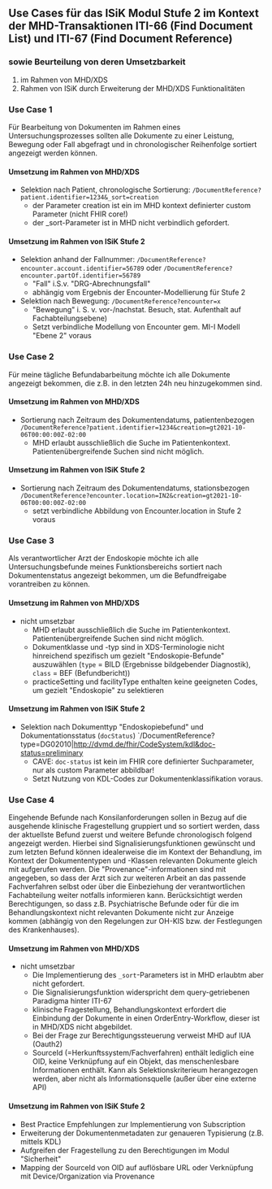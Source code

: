 ## Use Cases für das ISiK Modul Stufe 2 im Kontext der MHD-Transaktionen ITI-66 (Find Document List) und ITI-67 (Find Document Reference) 
### sowie Beurteilung von deren Umsetzbarkeit 
1. im Rahmen von MHD/XDS 
2. Rahmen von ISiK durch Erweiterung der MHD/XDS Funktionalitäten

### Use Case 1
Für Bearbeitung von Dokumenten im Rahmen eines Untersuchungsprozesses sollten alle Dokumente zu einer Leistung, 
Bewegung oder Fall abgefragt und in chronologischer Reihenfolge sortiert angezeigt werden können.
#### Umsetzung im Rahmen von MHD/XDS
* Selektion nach Patient, chronologische Sortierung: `/DocumentReference?patient.identifier=1234&_sort=creation`
  * der Parameter creation ist ein im MHD kontext definierter custom Parameter (nicht FHIR core!)
  * der \_sort-Parameter ist in MHD nicht verbindlich gefordert.
#### Umsetzung im Rahmen von ISiK Stufe 2
* Selektion anhand der Fallnummer: `/DocumentReference?encounter.account.identifier=56789`  oder `/DocumentReference?encounter.partOf.identifier=56789` 
  * "Fall" i.S.v. "DRG-Abrechnungsfall" 
  * abhängig vom Ergebnis der Encounter-Modellierung für Stufe 2
* Selektion nach Bewegung: `/DocumentReference?encounter=x` 
  * "Bewegung" i. S. v. vor-/nachstat. Besuch, stat. Aufenthalt auf Fachabteilungsebene)
  * Setzt verbindliche Modellung von Encounter gem. MI-I Modell "Ebene 2" voraus

### Use Case 2
Für meine tägliche Befundabarbeitung möchte ich alle Dokumente angezeigt bekommen, die z.B. in den letzten 24h neu hinzugekommen sind.
#### Umsetzung im Rahmen von MHD/XDS
* Sortierung nach Zeitraum des Dokumentendatums, patientenbezogen `/DocumentReference?patient.identifier=1234&creation=gt2021-10-06T00:00:00Z-02:00`
  * MHD erlaubt ausschließlich die Suche im Patientenkontext. Patientenübergreifende Suchen sind nicht möglich.
#### Umsetzung im Rahmen von ISiK Stufe 2
* Sortierung nach Zeitraum des Dokumentendatums, stationsbezogen `/DocumentReference?encounter.location=IN2&creation=gt2021-10-06T00:00:00Z-02:00`
  * setzt verbindliche Abbildung von Encounter.location in Stufe 2 voraus

### Use Case 3
Als verantwortlicher Arzt der Endoskopie möchte ich alle Untersuchungsbefunde meines Funktionsbereichs sortiert nach Dokumentenstatus angezeigt bekommen, 
um die Befundfreigabe vorantreiben zu können.
#### Umsetzung im Rahmen von MHD/XDS
* nicht umsetzbar
  * MHD erlaubt ausschließlich die Suche im Patientenkontext. Patientenübergreifende Suchen sind nicht möglich.
  * Dokumentklasse und -typ sind in XDS-Terminologie nicht hinreichend spezifisch um gezielt "Endoskopie-Befunde" auszuwählen (`type` = BILD (Ergebnisse bildgebender Diagnostik), `class` = BEF (Befundbericht))
  * practiceSetting und facilityType enthalten keine geeigneten Codes, um gezielt "Endoskopie" zu selektieren
#### Umsetzung im Rahmen von ISiK Stufe 2
* Selektion nach Dokumenttyp "Endoskopiebefund" und Dokumentationsstatus (`docStatus`) `/DocumentReference?type=DG02010|http://dvmd.de/fhir/CodeSystem/kdl&doc-status=preliminary
  * CAVE: `doc-status` ist kein im FHIR core definierter Suchparameter, nur als custom Parameter abbildbar!
  * Setzt Nutzung von KDL-Codes zur Dokumentenklassifikation voraus. 


### Use Case 4 
Eingehende Befunde nach Konsilanforderungen sollen in Bezug auf die ausgehende klinische Fragestellung gruppiert und so sortiert werden, dass der aktuellste Befund zuerst und weitere Befunde chronologisch folgend angezeigt werden. Hierbei sind Signalisierungsfunktionen gewünscht und zum letzten Befund können idealerweise die im Kontext der Behandlung, im Kontext der Dokumententypen und -Klassen relevanten Dokumente gleich mit aufgerufen werden. Die "Provenance"-informationen sind mit angegeben, so dass der Arzt sich zur weiteren Arbeit an das passende Fachverfahren selbst oder über die Einbeziehung der verantwortlichen Fachabteilung weiter notfalls informieren kann. Berücksichtigt werden Berechtigungen, so dass z.B. Psychiatrische Befunde oder für die im Behandlungskontext nicht relevanten Dokumente nicht zur Anzeige kommen (abhängig von den Regelungen zur OH-KIS bzw. der Festlegungen des Krankenhauses).
#### Umsetzung im Rahmen von MHD/XDS
* nicht umsetzbar
  * Die Implementierung des `_sort`-Parameters ist in MHD erlaubtm aber nicht gefordert.
  * Die Signalisierungsfunktion widerspricht dem query-getriebenen Paradigma hinter ITI-67
  * klinische Fragestellung, Behandlungskontext erfordert die Einbindung der Dokumente in einen OrderEntry-Workflow, dieser ist in MHD/XDS nicht abgebildet.
  * Bei der Frage zur Berechtigungssteuerung verweist MHD auf IUA (Oauth2)
  * SourceId (=Herkunftssystem/Fachverfahren) enthält lediglich eine OID, keine Verknüpfung auf ein Objekt, das menschenlesbare Informationen enthält. Kann als Selektionskriterieum herangezogen werden, aber nicht als Informationsquelle (außer über eine externe API)
#### Umsetzung im Rahmen von ISiK Stufe 2
 * Best Practice Empfehlungen zur Implementierung von Subscription 
 * Erweiterung der Dokumentenmetadaten zur genaueren Typisierung (z.B. mittels KDL)
 * Aufgreifen der Fragestellung zu den Berechtigungen im Modul "Sicherheit"
 * Mapping der SourceId von OID auf auflösbare URL oder Verknüpfung mit Device/Organization via Provenance 
